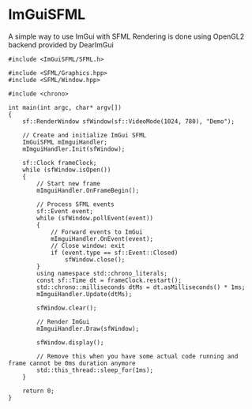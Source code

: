 # ImGuiSFML
A simple way to use ImGui with SFML
Rendering is done using OpenGL2 backend provided by DearImGui

	#include <ImGuiSFML/SFML.h>

	#include <SFML/Graphics.hpp>
	#include <SFML/Window.hpp>

	#include <chrono>

	int main(int argc, char* argv[])
	{
		sf::RenderWindow sfWindow(sf::VideoMode(1024, 780), "Demo");

		// Create and initialize ImGui SFML
		ImGuiSFML mImguiHandler;
		mImguiHandler.Init(sfWindow);
		
		sf::Clock frameClock;
		while (sfWindow.isOpen())
		{
			// Start new frame
			mImguiHandler.OnFrameBegin();
			
			// Process SFML events
			sf::Event event;
			while (sfWindow.pollEvent(event))
			{
				// Forward events to ImGui
				mImguiHandler.OnEvent(event);
				// Close window: exit
				if (event.type == sf::Event::Closed)
					sfWindow.close();
			}
			using namespace std::chrono_literals;
			const sf::Time dt = frameClock.restart();
			std::chrono::milliseconds dtMs = dt.asMilliseconds() * 1ms;
			mImguiHandler.Update(dtMs);

			sfWindow.clear();

			// Render ImGui
			mImguiHandler.Draw(sfWindow);

			sfWindow.display();

			// Remove this when you have some actual code running and frame cannot be 0ms duration anymore
			std::this_thread::sleep_for(1ms);
		}

		return 0;
	}
